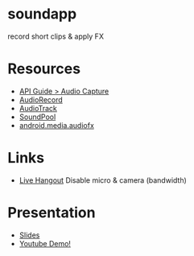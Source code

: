 # soundapp

record short clips &amp; apply FX

# Resources

- [API Guide > Audio Capture](http://developer.android.com/guide/topics/media/audio-capture.html)
- [AudioRecord](http://developer.android.com/reference/android/media/AudioRecord.html)
- [AudioTrack](http://developer.android.com/reference/android/media/AudioTrack.html)
- [SoundPool](http://developer.android.com/reference/android/media/SoundPool.html)
- [android.media.audiofx](http://developer.android.com/reference/android/media/audiofx/package-summary.html)

# Links
- [Live Hangout](http://whocl.com/9jy0O6) Disable micro & camera (bandwidth)

# Presentation
- [Slides](http://whocl.com/bp0WE7)
- [Youtube Demo!](http://youtu.be/7P5tZpU6nww)
